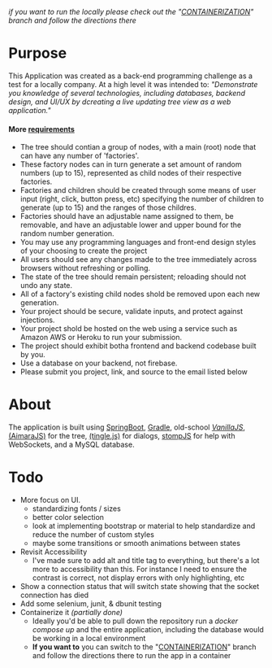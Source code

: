 *_if you want to run the locally please check out the "[CONTAINERIZATION](https://github.com/puttzy/websocket-factory/tree/container)" branch and follow the directions there_* 


# Purpose
This Application was created as a back-end programming challenge as a test for a locally company.  At a high level it was intended to: 
_"Demonstrate you knowledge of several technologies, including databases, backend design, and UI/UX by dcreating a live updating tree view as a web application."_

#### More [requirements](https://github.com/puttzy/websocket-factory/blob/master/src/main/resources/public/images/requirements.png)
* The tree should contian a group of nodes, with a main (root) node that can have any number of 'factories'.
* These factory nodes can in turn generate a set amount of random numbers (up to 15), represented as child nodes of their respective factories.
* Factories and children should be created through some means of user input (right, click, button press, etc) specifying the number of children to generate (up to 15) and the ranges of those childres.
* Factories should have an adjustable name assigned to them, be removable, and have an adjustable lower and upper bound for the random number generation.
* You may use any programming languages and front-end design styles of your choosing to create the project
* All users should see any changes made to the tree immediately across browsers without refreshing or polling.
* The state of the tree should remain persistent; reloading should not undo any state.
* All of a factory's existing child nodes shold be removed upon each new generation.
* Your project should be secure, validate inputs, and protect against injections.
* Your project shold be hosted on the web using a service such as Amazon AWS or Heroku to run your submission.
* The project should exhibit botha  frontend and backend codebase built by you.
* Use a database on your backend, not firebase.
* Please submit you project, link, and source to the email listed below



# About
The application is built using [SpringBoot](https://spring.io/projects/spring-boot), 
[Gradle](https://gradle.org/), old-school _[VanillaJS](http://vanilla-js.com/)_, [(AimaraJS)](https://github.com/rafaelthca/aimaraJS/wiki/Usage) for the tree, 
 [(tingle.js)](https://tingle.robinparisi.com/) for dialogs, [stompJS](http://jmesnil.net/stomp-websocket/doc/) for help with WebSockets, and a MySQL database.  



# Todo
* More focus on UI.  
    * standardizing fonts / sizes
    * better color selection
    * look at implementing bootstrap or material to help standardize and reduce the number of custom styles
    * maybe some transitions or smooth animations between states
* Revisit Accessibility
    * I've made sure to add alt and title tag to everything, but there's a lot more to accessibility than this.  For instance I need to ensure the contrast is correct, not display errors with only highlighting, etc
* Show a connection status that will switch state showing that the socket connection has died
* Add some selenium, junit, & dbunit testing
* Containerize it _(partially done)_
  * Ideally you'd be able to pull down the repository run a _docker compose up_ and the entire application, including the database would be working in a local environment
  * **If you want to**  you can switch to the "[CONTAINERIZATION](https://github.com/puttzy/websocket-factory/tree/container)" branch and follow the directions there to run the app in a container
    